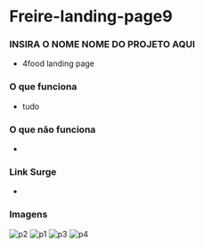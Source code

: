 # Freire-landing-page9

### INSIRA O NOME NOME DO PROJETO AQUI
- 4food landing page

### O que funciona
- tudo

### O que não funciona
- 

### Link Surge 
- 

### Imagens
![p2](https://user-images.githubusercontent.com/60453269/171963217-fcdd6f81-540a-4993-ac5c-2861cbab0d92.png)
![p1](https://user-images.githubusercontent.com/60453269/171963221-7cf2a37d-c68c-4a4f-ba70-b9639fab96de.png)
![p3](https://user-images.githubusercontent.com/60453269/171963223-ae56928b-d75d-47fe-add8-af9204e6404f.png)
![p4](https://user-images.githubusercontent.com/60453269/171963224-5235c557-6f8e-41a0-80e6-c99bd6ae800c.png)
